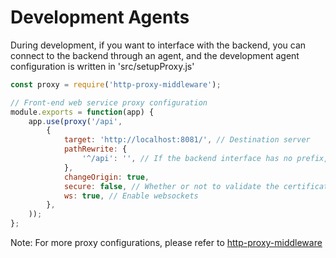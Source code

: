 # Development Agents
During development, if you want to interface with the backend, you can connect to the backend through an agent, and the development agent configuration is written in 'src/setupProxy.js'

```js
const proxy = require('http-proxy-middleware');

// Front-end web service proxy configuration
module.exports = function(app) {
    app.use(proxy('/api',
        {
            target: 'http://localhost:8081/', // Destination server
            pathRewrite: {
                '^/api': '', // If the backend interface has no prefix, it can be removed in this way
            },
            changeOrigin: true,
            secure: false, // Whether or not to validate the certificate
            ws: true, // Enable websockets
        },
    ));
};

```

Note: For more proxy configurations, please refer to [http-proxy-middleware](https://github.com/chimurai/http-proxy-middleware)
